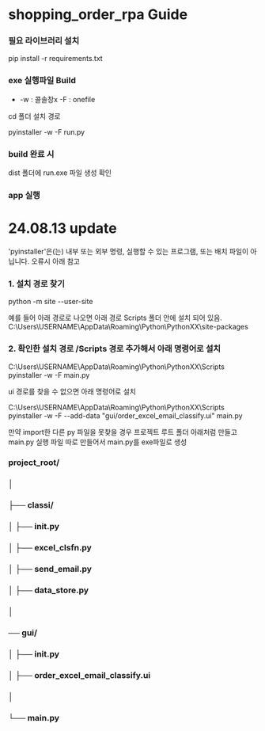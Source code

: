 # shopping_order_rpa Guide

### 필요 라이브러리 설치 

pip install -r requirements.txt

### exe 실행파일 Build
- -w : 콜솔창x -F : onefile 

cd 폴더 설치 경로

pyinstaller -w -F run.py

### build 완료 시

dist 폴더에 run.exe 파일 생성 확인

### app 실행

# 24.08.13 update
'pyinstaller'은(는) 내부 또는 외부 명령, 실행할 수 있는 프로그램, 또는
배치 파일이 아닙니다. 오류시 아래 참고

### 1. 설치 경로 찾기
python -m site --user-site

예를 들어 아래 경로로 나오면 아래 경로 Scripts 폴더 안에 설치 되어 있음.
C:\Users\USERNAME\AppData\Roaming\Python\PythonXX\site-packages

### 2. 확인한 설치 경로 /Scripts 경로 추가해서 아래 명령어로 설치 

C:\Users\USERNAME\AppData\Roaming\Python\PythonXX\Scripts pyinstaller -w -F main.py

ui 경로를 찾을 수 없으면 아래 명령어로 설치

C:\Users\USERNAME\AppData\Roaming\Python\PythonXX\Scripts pyinstaller -w -F --add-data "gui/order_excel_email_classify.ui" main.py


만약 import한 다른 py 파일을 못찾을 경우
프로젝트 루트 폴더 아래처럼 만들고 
main.py 실행 파일 따로 만들어서 main.py를 exe파일로 생성

### project_root/
### │
### ├── classi/
### │   ├── __init__.py
### │   ├── excel_clsfn.py
### │   ├── send_email.py
### │   ├── data_store.py
### │
### ── gui/
### │   ├── __init__.py
### │   ├── order_excel_email_classify.ui
### │
### └── main.py



